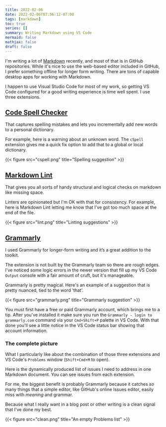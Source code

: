 ```yaml
---
title: 2022-02-06
date: 2022-02-06T07:56:12-07:00
tags: [markdown]
toc: true
series: []
summary: Writing Markdown using VS Code
mermaid: false
mathjax: false
draft: false
---
```


I'm writing a lot of [Markdown](https://www.markdownguide.org/) recently, and most of that is in GitHub repositories.
While it's nice to use the web-based editor included in GitHub, I prefer something offline for longer form writing.
There are tons of capable desktop apps for working with Markdown.

I happen to use Visual Studio Code for most of my work, so getting VS Code configured for a good writing experience is time well spent.
I use three extensions.

## [Code Spell Checker](https://marketplace.visualstudio.com/items?itemName=streetsidesoftware.code-spell-checker)

That captures spelling mistakes and lets you incrementally add new words to a personal dictionary.

For example, here is a warning about an unknown word.
The `cSpell` extension gives me a quick fix option to add that to a global or local dictionary.

{{< figure src="cspell.png" title="Spelling suggestion" >}}

## [Markdown Lint](https://marketplace.visualstudio.com/items?itemName=DavidAnson.vscode-markdownlint)

That gives you all sorts of handy structural and logical checks on markdown like missing space.

Linters are opinionated but I'm OK with that for consistency.
For example, here is Markdown Lint letting me know that I've got too much space at the end of the file.

{{< figure src="lint.png" title="Linting suggestions" >}}

## [Grammarly](https://marketplace.visualstudio.com/items?itemName=znck.grammarly)

I used Grammarly for longer-form writing and it’s a great addition to the toolkit.

The extension is not built by the Grammarly team so there are rough edges.
I've noticed some logic errors in the newer version that fill up my VS Code `Output` console with a fair amount of cruft, but it's manageable.

Grammarly is pretty magical.
Here's an example of a suggestion that is pretty nuanced, tied to the word 'that'.

{{< figure src="grammarly.png" title="Grammarly suggestion" >}}

You must first have a free or paid Grammarly account, which brings me to a tip.
After you've installed it make sure you run the `Grammarly - login to grammarly.com` command via your `Cmd+Shift+P` palette in VS Code.
With that done you'll see a little notice in the VS Code status bar showing that account information.

### The complete picture

What I particularly like about the combination of those three extensions and VS Code's `Problems` window (`Shift+Cmd+M` to open).

Here is the dynamically produced list of issues I need to address in one Markdown document.
You can see issues from each extension.

For me, the biggest benefit is probably Grammarly because it catches _so_ many things that a simple editor, like GitHub's online Issues editor, easily miss with _meaning_ and grammar.

Because what I really want in a blog post or other writing is a clean signal that I've done my best.

{{< figure src="clean.png" title="An empty Problems list" >}}
